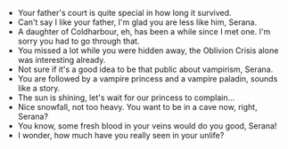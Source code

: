- Your father's court is quite special in how long it survived.
- Can't say I like your father, I'm glad you are less like him, Serana.
- A daughter of Coldharbour, eh, has been a while since I met one. I'm sorry you had to go through that.
- You missed a lot while you were hidden away, the Oblivion Crisis alone was interesting already.
- Not sure if it's a good idea to be that public about vampirism, Serana.
- You are followed by a vampire princess and a vampire paladin, sounds like a story.
- The sun is shining, let's wait for our princess to complain...
- Nice snowfall, not too heavy. You want to be in a cave now, right, Serana?
- You know, some fresh blood in your veins would do you good, Serana!
- I wonder, how much have you really seen in your unlife?
